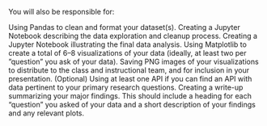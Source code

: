 You will also be responsible for:


Using Pandas to clean and format your dataset(s). 
Creating a Jupyter Notebook describing the data exploration and cleanup process.
Creating a Jupyter Notebook illustrating the final data analysis.
Using Matplotlib to create a total of 6–8 visualizations of your data (ideally, at least two per ”question” you ask of your data). 
Saving PNG images of your visualizations to distribute to the class and instructional team, and for inclusion in your presentation. 
(Optional) Using at least one API if you can find an API with data pertinent to your primary research questions. 
Creating a write-up summarizing your major findings. This should include a heading for each “question” you asked of your data and 
a short description of your findings and any relevant plots.